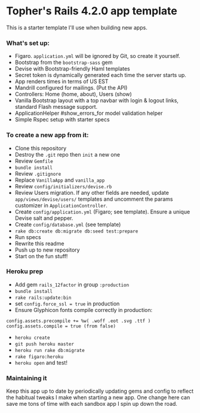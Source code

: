 # Topher's Rails 4.2.0 app template

This is a starter template I'll use when building new apps.

### What's set up:

- Figaro. `application.yml` will be ignored by Git, so create it yourself.
- Bootstrap from the `bootstrap-sass` gem
- Devise with Bootstrap-friendly Haml templates
- Secret token is dynamically generated each time the server starts up.
- App renders times in terms of US EST
- Mandrill configured for mailings. (Put the API)
- Controllers: Home (home, about), Users (show)
- Vanilla Bootstrap layout with a top navbar with login & logout links,
  standard Flash message support.
- ApplicationHelper #show_errors_for model validation helper
- Simple Rspec setup with starter specs

### To create a new app from it:

- Clone this repository
- Destroy the `.git` repo then `init` a new one
- Review `Gemfile`
- `bundle install`
- Review `.gitignore`
- Replace `VanillaApp` and `vanilla_app`
- Review `config/initializers/devise.rb`
- Review Users migration. If any other fields are needed, update
  `app/views/devise/users/` templates and uncomment the params
  customizer in `ApplicationController`.
- Create `config/application.yml` (Figaro; see template).
  Ensure a unique Devise salt and pepper.
- Create `config/database.yml` (see template)
- `rake db:create db:migrate db:seed test:prepare`
- Run specs
- Rewrite this readme
- Push up to new repository
- Start on the fun stuff!

### Heroku prep

- Add gem `rails_12factor` in group `:production`
- `bundle install`
- `rake rails:update:bin`
- set `config.force_ssl = true` in production
- Ensure Glyphicon fonts compile correctly in production:

```
config.assets.precompile += %w( .woff .eot .svg .ttf )
config.assets.compile = true (from false)
```

- `heroku create`
- `git push heroku master`
- `heroku run rake db:migrate`
- `rake figaro:heroku`
- `heroku open` and test!

### Maintaining it

Keep this app up to date by periodically updating gems and config to reflect the habitual tweaks I make when starting a new app. One change here can save me tons of time with each sandbox app I spin up down the road.

